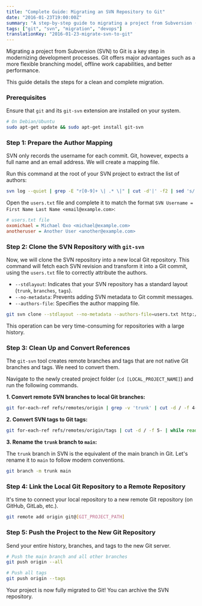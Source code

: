 ```yaml
---
title: "Complete Guide: Migrating an SVN Repository to Git"
date: "2016-01-23T19:00:00Z"
summary: "A step-by-step guide to migrating a project from Subversion (SVN) to Git, preserving commit history and authors."
tags: ["git", "svn", "migration", "devops"]
translationKey: "2016-01-23-migrate-svn-to-git"
---
```


Migrating a project from Subversion (SVN) to Git is a key step in modernizing development processes. Git offers major advantages such as a more flexible branching model, offline work capabilities, and better performance.

This guide details the steps for a clean and complete migration.

### Prerequisites

Ensure that `git` and its `git-svn` extension are installed on your system.

```bash
# On Debian/Ubuntu
sudo apt-get update && sudo apt-get install git-svn
```

### Step 1: Prepare the Author Mapping

SVN only records the username for each commit. Git, however, expects a full name and an email address. We will create a mapping file.

Run this command at the root of your SVN project to extract the list of authors:

```bash
svn log --quiet | grep -E "r[0-9]+ \| .* \|" | cut -d'|' -f2 | sed 's/ //g' | sort -u > users.txt
```

Open the `users.txt` file and complete it to match the format `SVN Username = First Name Last Name <email@example.com>`:

```ini
# users.txt file
oxomichael = Michael Oxo <michael@example.com>
anotheruser = Another User <another@example.com>
```

### Step 2: Clone the SVN Repository with `git-svn`

Now, we will clone the SVN repository into a new local Git repository. This command will fetch each SVN revision and transform it into a Git commit, using the `users.txt` file to correctly attribute the authors.

*   `--stdlayout`: Indicates that your SVN repository has a standard layout (`trunk`, `branches`, `tags`).
*   `--no-metadata`: Prevents adding SVN metadata to Git commit messages.
*   `--authors-file`: Specifies the author mapping file.

```bash
git svn clone --stdlayout --no-metadata --authors-file=users.txt http://[SVN_PROJECT_PATH] [LOCAL_PROJECT_NAME]
```
This operation can be very time-consuming for repositories with a large history.

### Step 3: Clean Up and Convert References

The `git-svn` tool creates remote branches and tags that are not native Git branches and tags. We need to convert them.

Navigate to the newly created project folder (`cd [LOCAL_PROJECT_NAME]`) and run the following commands.

**1. Convert remote SVN branches to local Git branches:**

```bash
git for-each-ref refs/remotes/origin | grep -v 'trunk' | cut -d / -f 4- | while read branchname; do git branch "$branchname" "refs/remotes/origin/$branchname"; done
```

**2. Convert SVN tags to Git tags:**

```bash
git for-each-ref refs/remotes/origin/tags | cut -d / -f 5- | while read tagname; do git tag "$tagname" "refs/remotes/origin/tags/$tagname"; done
```

**3. Rename the `trunk` branch to `main`:**

The `trunk` branch in SVN is the equivalent of the main branch in Git. Let's rename it to `main` to follow modern conventions.

```bash
git branch -m trunk main
```

### Step 4: Link the Local Git Repository to a Remote Repository

It's time to connect your local repository to a new remote Git repository (on GitHub, GitLab, etc.).

```bash
git remote add origin git@[GIT_PROJECT_PATH]
```

### Step 5: Push the Project to the New Git Repository

Send your entire history, branches, and tags to the new Git server.

```bash
# Push the main branch and all other branches
git push origin --all

# Push all tags
git push origin --tags
```

Your project is now fully migrated to Git! You can archive the SVN repository.

